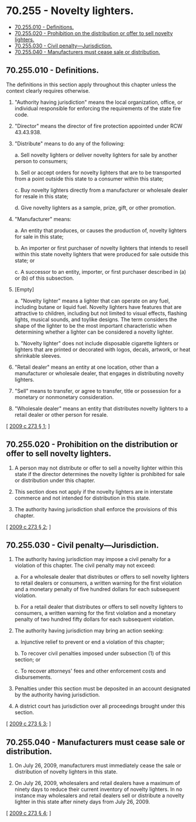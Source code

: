 # 70.255 - Novelty lighters.
* [70.255.010 - Definitions.](#70255010---definitions)
* [70.255.020 - Prohibition on the distribution or offer to sell novelty lighters.](#70255020---prohibition-on-the-distribution-or-offer-to-sell-novelty-lighters)
* [70.255.030 - Civil penalty—Jurisdiction.](#70255030---civil-penaltyjurisdiction)
* [70.255.040 - Manufacturers must cease sale or distribution.](#70255040---manufacturers-must-cease-sale-or-distribution)
## 70.255.010 - Definitions.
The definitions in this section apply throughout this chapter unless the context clearly requires otherwise.

1. "Authority having jurisdiction" means the local organization, office, or individual responsible for enforcing the requirements of the state fire code.

2. "Director" means the director of fire protection appointed under RCW 43.43.938.

3. "Distribute" means to do any of the following:

   a. Sell novelty lighters or deliver novelty lighters for sale by another person to consumers;

   b. Sell or accept orders for novelty lighters that are to be transported from a point outside this state to a consumer within this state;

   c. Buy novelty lighters directly from a manufacturer or wholesale dealer for resale in this state;

   d. Give novelty lighters as a sample, prize, gift, or other promotion.

4. "Manufacturer" means:

   a. An entity that produces, or causes the production of, novelty lighters for sale in this state;

   b. An importer or first purchaser of novelty lighters that intends to resell within this state novelty lighters that were produced for sale outside this state; or

   c. A successor to an entity, importer, or first purchaser described in (a) or (b) of this subsection.

5. [Empty]

   a. "Novelty lighter" means a lighter that can operate on any fuel, including butane or liquid fuel. Novelty lighters have features that are attractive to children, including but not limited to visual effects, flashing lights, musical sounds, and toylike designs. The term considers the shape of the lighter to be the most important characteristic when determining whether a lighter can be considered a novelty lighter.

   b. "Novelty lighter" does not include disposable cigarette lighters or lighters that are printed or decorated with logos, decals, artwork, or heat shrinkable sleeves.

6. "Retail dealer" means an entity at one location, other than a manufacturer or wholesale dealer, that engages in distributing novelty lighters.

7. "Sell" means to transfer, or agree to transfer, title or possession for a monetary or nonmonetary consideration.

8. "Wholesale dealer" means an entity that distributes novelty lighters to a retail dealer or other person for resale.

\[ [2009 c 273 § 1](http://lawfilesext.leg.wa.gov/biennium/2009-10/Pdf/Bills/Session%20Laws/Senate/5011-S.SL.pdf?cite=2009%20c%20273%20§%201); \]

## 70.255.020 - Prohibition on the distribution or offer to sell novelty lighters.
1. A person may not distribute or offer to sell a novelty lighter within this state if the director determines the novelty lighter is prohibited for sale or distribution under this chapter.

2. This section does not apply if the novelty lighters are in interstate commerce and not intended for distribution in this state.

3. The authority having jurisdiction shall enforce the provisions of this chapter.

\[ [2009 c 273 § 2](http://lawfilesext.leg.wa.gov/biennium/2009-10/Pdf/Bills/Session%20Laws/Senate/5011-S.SL.pdf?cite=2009%20c%20273%20§%202); \]

## 70.255.030 - Civil penalty—Jurisdiction.
1. The authority having jurisdiction may impose a civil penalty for a violation of this chapter. The civil penalty may not exceed:

   a. For a wholesale dealer that distributes or offers to sell novelty lighters to retail dealers or consumers, a written warning for the first violation and a monetary penalty of five hundred dollars for each subsequent violation.

   b. For a retail dealer that distributes or offers to sell novelty lighters to consumers, a written warning for the first violation and a monetary penalty of two hundred fifty dollars for each subsequent violation.

2. The authority having jurisdiction may bring an action seeking:

   a. Injunctive relief to prevent or end a violation of this chapter;

   b. To recover civil penalties imposed under subsection (1) of this section; or

   c. To recover attorneys' fees and other enforcement costs and disbursements.

3. Penalties under this section must be deposited in an account designated by the authority having jurisdiction.

4. A district court has jurisdiction over all proceedings brought under this section.

\[ [2009 c 273 § 3](http://lawfilesext.leg.wa.gov/biennium/2009-10/Pdf/Bills/Session%20Laws/Senate/5011-S.SL.pdf?cite=2009%20c%20273%20§%203); \]

## 70.255.040 - Manufacturers must cease sale or distribution.
1. On July 26, 2009, manufacturers must immediately cease the sale or distribution of novelty lighters in this state.

2. On July 26, 2009, wholesalers and retail dealers have a maximum of ninety days to reduce their current inventory of novelty lighters. In no instance may wholesalers and retail dealers sell or distribute a novelty lighter in this state after ninety days from July 26, 2009.

\[ [2009 c 273 § 4](http://lawfilesext.leg.wa.gov/biennium/2009-10/Pdf/Bills/Session%20Laws/Senate/5011-S.SL.pdf?cite=2009%20c%20273%20§%204); \]


